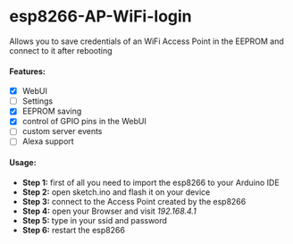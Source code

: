 # esp8266-AP-WiFi-login

Allows you to save credentials of an WiFi Access Point in the EEPROM and connect to it after rebooting

#### Features:
- [x] WebUI
- [ ] Settings
- [x] EEPROM saving
- [x] control of GPIO pins in the WebUI
- [ ] custom server events
- [ ] Alexa support

#### Usage:

- __Step 1:__ first of all you need to import the esp8266 to your Arduino IDE
- __Step 2:__ open sketch.ino and flash it on your device
- __Step 3:__ connect to the Access Point created by the esp8266
- __Step 4:__ open your Browser and visit *192.168.4.1*
- __Step 5:__ type in your ssid and password
- __Step 6:__ restart the esp8266
